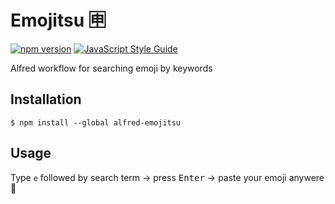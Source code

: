 # Emojitsu 🈸 
[![npm version](https://badge.fury.io/js/alfred-emojitsu.svg)](https://badge.fury.io/js/alfred-emojitsu) [![JavaScript Style Guide](https://img.shields.io/badge/code_style-standard-brightgreen.svg)](https://standardjs.com)

Alfred workflow for searching emoji by keywords

## Installation

```shell
$ npm install --global alfred-emojitsu
```

## Usage

Type `e` followed by search term -> press <kbd>Enter</kbd> -> paste your emoji anywere 💁

